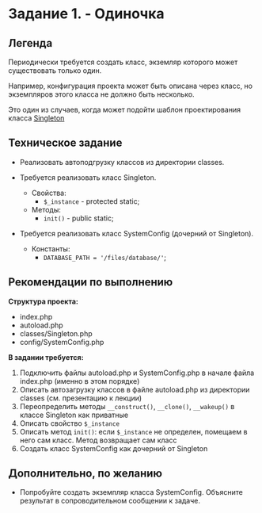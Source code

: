 # Задание 1. - Одиночка

## Легенда
Периодически требуется создать класс, экземляр которого может существовать только один.

Например, конфигурация проекта может быть описана через класс, но экземпляров этого класса не должно быть несколько.

Это один из случаев, когда может подойти шаблон проектирования класса [Singleton](https://ru.wikipedia.org/wiki/Одиночка_(шаблон_проектирования))

## Техническое задание
- Реализовать автоподгрузку классов из директории classes.
- Требуется реализовать класс Singleton.
  - Свойства:
    - `$_instance` - protected static;
  - Методы:
    - `init()` - public static;

- Требуется реализовать класс SystemConfig (дочерний от Singleton).
  - Константы:
    - `DATABASE_PATH = '/files/database/'`;

## Рекомендации по выполнению
**Cтруктура проекта:** 
- index.php
- autoload.php
- classes/Singleton.php
- config/SystemConfig.php

**В задании требуется:**
1. Подключить файлы autoload.php и SystemConfig.php в начале файла index.php (именно в этом порядке)
2. Описать автозагрузку классов в файле autoload.php из директории classes (см. презентацию к лекции)
3. Переопределить методы `__construct()`, `__clone()`, `__wakeup()` в классе Singleton как приватные
4. Описать свойство `$_instance`
5. Описать метод `init()`:
если `$_instance` не определен, помещаем в него сам класс. Метод возвращает сам класс
6. Создать класс SystemConfig как дочерний от Singleton

## Дополнительно, по желанию

- Попробуйте создать экземпляр класса SystemConfig. Объясните результат в сопроводительном сообщении к задаче.
